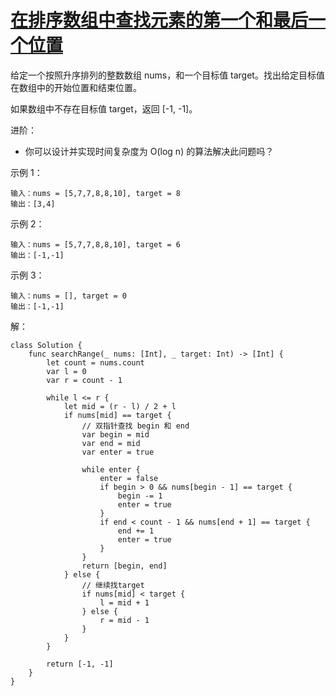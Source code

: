 
# [在排序数组中查找元素的第一个和最后一个位置](https://leetcode-cn.com/problems/find-first-and-last-position-of-element-in-sorted-array/)


给定一个按照升序排列的整数数组 nums，和一个目标值 target。找出给定目标值在数组中的开始位置和结束位置。

如果数组中不存在目标值 target，返回 [-1, -1]。

进阶：

* 你可以设计并实现时间复杂度为 O(log n) 的算法解决此问题吗？
 

示例 1：
```
输入：nums = [5,7,7,8,8,10], target = 8
输出：[3,4]
```
示例 2：
```
输入：nums = [5,7,7,8,8,10], target = 6
输出：[-1,-1]
```
示例 3：
```
输入：nums = [], target = 0
输出：[-1,-1]
```

解：
```
class Solution {
    func searchRange(_ nums: [Int], _ target: Int) -> [Int] {
        let count = nums.count
        var l = 0
        var r = count - 1
        
        while l <= r {
            let mid = (r - l) / 2 + l
            if nums[mid] == target {
                // 双指针查找 begin 和 end
                var begin = mid
                var end = mid
                var enter = true
                
                while enter {
                    enter = false
                    if begin > 0 && nums[begin - 1] == target {
                        begin -= 1
                        enter = true
                    }
                    if end < count - 1 && nums[end + 1] == target {
                        end += 1
                        enter = true
                    }
                }
                return [begin, end]
            } else {
                // 继续找target
                if nums[mid] < target {
                    l = mid + 1
                } else {
                    r = mid - 1
                }
            }
        }
        
        return [-1, -1]
    }
}
```
